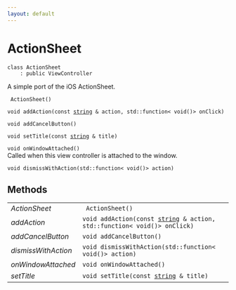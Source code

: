 ```yaml
---
layout: default
---
```


# ActionSheet

```
class ActionSheet
    : public ViewController
```


A simple port of the iOS ActionSheet.     

    
` ActionSheet()`<br>

`void addAction(const `[`string`](/oaknut/ref/base_group/string)` & action, std::function< void()> onClick)`<br>

`void addCancelButton()`<br>

`void setTitle(const `[`string`](/oaknut/ref/base_group/string)` & title)`<br>

`void onWindowAttached()`<br>Called when this view controller is attached to the window.



`void dismissWithAction(std::function< void()> action)`<br>



## Methods

| | |
|-|-|
| *ActionSheet* | ` ActionSheet()` |  |
| *addAction* | `void addAction(const `[`string`](/oaknut/ref/base_group/string)` & action, std::function< void()> onClick)` |  |
| *addCancelButton* | `void addCancelButton()` |  |
| *dismissWithAction* | `void dismissWithAction(std::function< void()> action)` |  |
| *onWindowAttached* | `void onWindowAttached()` |  |
| *setTitle* | `void setTitle(const `[`string`](/oaknut/ref/base_group/string)` & title)` |  |
